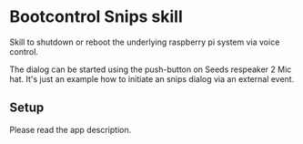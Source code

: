 # Bootcontrol  Snips skill

Skill to shutdown or reboot the underlying raspberry pi system via voice control.

The dialog can be started using the push-button on Seeds respeaker 2 Mic hat.
It's just an example how to initiate an snips dialog via an external event.

## Setup

Please read the app description.
